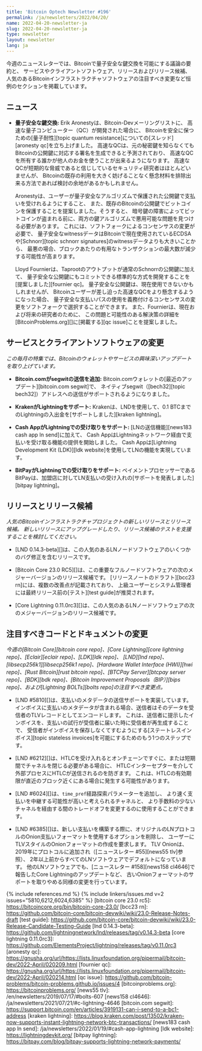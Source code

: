 ```yaml
---
title: 'Bitcoin Optech Newsletter #196'
permalink: /ja/newsletters/2022/04/20/
name: 2022-04-20-newsletter-ja
slug: 2022-04-20-newsletter-ja
type: newsletter
layout: newsletter
lang: ja
---
```

今週のニュースレターでは、Bitcoinで量子安全な鍵交換を可能にする議論の要約と、
サービスやクライアントソフトウェア、リリースおよびリリース候補、
人気のあるBitcoinインフラストラクチャソフトウェアの注目すべき変更など恒例のセクションを掲載しています。

## ニュース

- **<!--quantum-safe-key-exchange-->量子安全な鍵交換:** Erik Aronestyは、Bitcoin-Devメーリングリストに、
  高速な量子コンピューター（QC）が開発された場合に、
  Bitcoinを安全に保つための[量子耐性][topic quantum resistance]についての[スレッド][aronesty qc]を立ち上げました。
  高速なQCは、元の秘密鍵を知らなくてもBitcoinの公開鍵に対応する署名を生成できると予測されており、
  高速なQCを所有する誰かが他人のお金を使うことが出来るようになります。
  高速なQCが短期的な脅威であると信じしているセキュリティ研究者はほとんどいませんが、
  Bitcoinの既存の利用を大きく妨げることなく懸念材料を排除出来る方法であれば検討の余地があるかもしれません。

  Aronestyは、ユーザーが量子安全なアルゴリズムで保護された公開鍵で支払いを受けれるようにすること、
  また、既存のBitcoinの公開鍵でビットコインを保護することを提案しました。そうすると、
  暗号鍵の障害によってビットコインが盗まれる前に、両方の鍵アルゴリズムで悪用可能な問題を見つける必要があります。
  これには、ソフトフォークによるコンセンサスの変更が必要で、
  量子安全なwitnessデータはBitcoinで現在使用されているECDSAや[Schnorr][topic schnorr signatures]のwitnessデータよりも大きいことから、
  最悪の場合、ブロックあたりの有用なトランザクションの最大数が減少する可能性が高まります。

  Lloyd Fournierは、Taprootのアウトプットが通常のSchnorrの公開鍵に加えて、
  量子安全な公開鍵にもコミットできる標準的な方式を開発することを[提案しました][fournier qc]。
  量子安全な公開鍵は、現在使用できないかもしれませんが、
  Bitcoinユーザーが差し迫った高速なQCをより懸念するようになった場合、
  量子安全な支払いパスの使用を義務付けるコンセンサスの変更をソフトフォークで選択することができます。
  また、Fournierは、現在および将来の研究者のために、
  この問題と可能性のある解決策の詳細を[BitcoinProblems.org][]に[掲載する][qc issue]ことを提案しました。

## サービスとクライアントソフトウェアの変更

*この毎月の特集では、Bitcoinのウォレットやサービスの興味深いアップデートを取り上げています。*

- **Bitcoin.comがsegwitの送信を追加:**
  Bitcoin.comウォレットの[最近のアップデート][bitcoin.com segwit]で、
  ネイティブsegwit（[bech32][topic bech32]）アドレスへの送信がサポートされるようになりました。

- **KrakenがLightningをサポート:**
  Krakenは、LNDを使用して、0.1 BTCまでのLightningの入出金を[サポートしました][kraken lightning]。

- **Cash AppがLightningでの受け取りをサポート:**
  [LNの送信機能][news183 cash app ln send]に加えて、
  Cash AppはLightningネットワーク経由で支払いを受け取る機能の提供を開始しました。
  Cash Appは[Lightning Development Kit (LDK)][ldk website]を使用してLNの機能を実現しています。

- **BitPayがLightningでの受け取りをサポート:**
  ペイメントプロセッサーであるBitPayは、加盟店に対してLN支払いの受け入れの[サポートを発表しました][bitpay lightning]。

## リリースとリリース候補

*人気のBitcoinインフラストラクチャプロジェクトの新しいリリースとリリース候補。
新しいリリースにアップグレードしたり、リリース候補のテストを支援することを検討してください。*

- [LND 0.14.3-beta][]は、この人気のあるLNノードソフトウェアのいくつかのバグ修正を含むリリースです。

- [Bitcoin Core 23.0 RC5][]は、この重要なフルノードソフトウェアの次のメジャーバージョンのリリース候補です。
  [リリースノートのドラフト][bcc23 rn]には、複数の改善点が記載されており、
  上級ユーザーとシステム管理者には最終リリース前の[テスト][test guide]が推奨されます。

- [Core Lightning 0.11.0rc3][]は、この人気のあるLNノードソフトウェアの次のメジャーバージョンのリリース候補です。

## 注目すべきコードとドキュメントの変更

*今週の[Bitcoin Core][bitcoin core repo]、[Core
Lightning][core lightning repo]、[Eclair][eclair repo]、[LDK][ldk repo]、
[LND][lnd repo]、[libsecp256k1][libsecp256k1 repo]、[Hardware Wallet
Interface (HWI)][hwi repo]、[Rust Bitcoin][rust bitcoin repo]、[BTCPay
Server][btcpay server repo]、[BDK][bdk repo]、[Bitcoin Improvement
Proposals（BIP）][bips repo]、および[Lightning BOLTs][bolts repo]の注目すべき変更点。*

- [LND #5810][]は、支払いのメタデータの送信サポートを実装しています。
  インボイスに支払いのメタデータが含まれる場合、送信者はそのデータを受信者のTLVレコードとしてエンコードします。
  これは、送信者に提示したインボイスを、支払いの試行が受信者に届いた時に受信者が再生成することで、
  受信者がインボイスを保存しなくてすむようにする[ステートレスインボイス][topic stateless invoices]を可能にするためのもう1つのステップです。

- [LND #6212][]は、HTLCを受け入れるとオンチェーンですぐに、または短期間でチャネルを閉じる必要がある場合に、
  HTLCインターセプターを介して外部プロセスにHTLCが送信されるのを防ぎます。
  これは、HTLCの有効期限が直近のブロック近くにある場合に発生する可能性があります。

- [LND #6024][]は、`time_pref`経路探索パラメーターを追加し、
  より速く支払いを中継する可能性が高いと考えられるチャネルと、
  より手数料の少ないチャネルを経由する間のトレードオフを変更するのに使用することができます。

- [LND #6385][]は、新しい支払いを構築する際に、オリジナルのLNプロトコルのOnion支払いフォーマットを使用するオプションを削除し、
  ユーザーにTLVスタイルのOnionフォーマットの作成を要求します。
  TLV Onionは、2019年にプロトコルに追加され（[ニュースレター #55][news55 tlv]参照）、
  2年以上前からすべてのLNソフトウェアでデフォルトになっています。
  他のLNソフトウェアでも、[ニュースレター #158][news158 cl4646]で報告したCore Lightningのアップデートなど、
  古いOnionフォーマットのサポートを取りやめる同様の変更を行っています。

{% include references.md %}
{% include linkers/issues.md v=2 issues="5810,6212,6024,6385" %}
[bitcoin core 23.0 rc5]: https://bitcoincore.org/bin/bitcoin-core-23.0/
[bcc23 rn]: https://github.com/bitcoin-core/bitcoin-devwiki/wiki/23.0-Release-Notes-draft
[test guide]: https://github.com/bitcoin-core/bitcoin-devwiki/wiki/23.0-Release-Candidate-Testing-Guide
[lnd 0.14.3-beta]: https://github.com/lightningnetwork/lnd/releases/tag/v0.14.3-beta
[core lightning 0.11.0rc3]: https://github.com/ElementsProject/lightning/releases/tag/v0.11.0rc3
[aronesty qc]: https://gnusha.org/url/https://lists.linuxfoundation.org/pipermail/bitcoin-dev/2022-April/020209.html
[fournier qc]: https://gnusha.org/url/https://lists.linuxfoundation.org/pipermail/bitcoin-dev/2022-April/020214.html
[qc issue]: https://github.com/bitcoin-problems/bitcoin-problems.github.io/issues/4
[bitcoinproblems.org]: https://bitcoinproblems.org/
[news55 tlv]: /en/newsletters/2019/07/17/#bolts-607
[news158 cl4646]: /ja/newsletters/2021/07/21/#c-lightning-4646
[bitcoin.com segwit]: https://support.bitcoin.com/en/articles/3919131-can-i-send-to-a-bc1-address
[kraken lightning]: https://blog.kraken.com/post/13502/kraken-now-supports-instant-lightning-network-btc-transactions/
[news183 cash app ln send]: /ja/newsletters/2022/01/19/#cash-app-lightning
[ldk website]: https://lightningdevkit.org/
[bitpay lightning]: https://bitpay.com/blog/bitpay-supports-lightning-network-payments/
